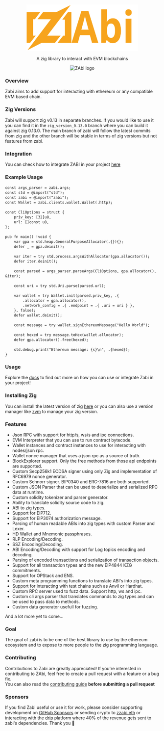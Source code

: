<br/>

<p align="center">
    <picture>
      <source media="(prefers-color-scheme: dark)" srcset="https://raw.githubusercontent.com/Raiden1411/zabi/main/.github/zabi.svg">
      <img alt="ZAbi logo" src="https://raw.githubusercontent.com/Raiden1411/zabi/main/.github/zabi.svg" width="auto" height="150">
    </picture>
</p>

<p align="center">
  A zig library to interact with EVM blockchains 
<p>

<p align="center">
  <picture>
    <source media="(prefers-color-scheme: dark)" srcset="https://codecov.io/github/Raiden1411/zabi/graph/badge.svg">
    <img alt="ZAbi logo" src="https://codecov.io/github/Raiden1411/zabi/graph/badge.svg" width="auto" height="25">
  </picture>
<p>

### Overview
Zabi aims to add support for interacting with ethereum or any compatible EVM based chain. 

### Zig Versions

Zabi will support zig v0.13 in separate branches. If you would like to use it you can find it in the `zig_version_0.13.0` branch where you can build it against zig 0.13.0.
The main branch of zabi will follow the latest commits from zig and the other branch will be stable in terms of zig versions but not features from zabi.

### Integration
You can check how to integrate ZABI in your project [here](https://www.zabi.sh/integration)

### Example Usage
```zig
const args_parser = zabi.args;
const std = @import("std");
const zabi = @import("zabi");
const Wallet = zabi.clients.wallet.Wallet(.http);

const CliOptions = struct {
    priv_key: [32]u8,
    url: []const u8,
};

pub fn main() !void {
    var gpa = std.heap.GeneralPurposeAllocator(.{}){};
    defer _ = gpa.deinit();

    var iter = try std.process.argsWithAllocator(gpa.allocator());
    defer iter.deinit();

    const parsed = args_parser.parseArgs(CliOptions, gpa.allocator(), &iter);

    const uri = try std.Uri.parse(parsed.url);

    var wallet = try Wallet.init(parsed.priv_key, .{
        .allocator = gpa.allocator(),
        .network_config = .{ .endpoint = .{ .uri = uri } },
    }, false);
    defer wallet.deinit();

    const message = try wallet.signEthereumMessage("Hello World");

    const hexed = try message.toHex(wallet.allocator);
    defer gpa.allocator().free(hexed);

    std.debug.print("Ethereum message: {s}\n", .{hexed});
}
```

### Usage

Explore the [docs](https://zabi.sh) to find out more on how you can use or integrate Zabi in your project!

### Installing Zig

You can install the latest version of zig [here](https://ziglang.org/download/) or you can also use a version manager like [zvm](https://www.zvm.app/guides/install-zvm/) to manage your zig version.

### Features

- Json RPC with support for http/s, ws/s and ipc connections.
- EVM Interpreter that you can use to run contract bytecode.
- Wallet instances and contract instances to use for interacting with nodes/json rpc.
- Wallet nonce manager that uses a json rpc as a source of truth.
- BlockExplorer support. Only the free methods from those api endpoints are supported.
- Custom Secp256k1 ECDSA signer using only Zig and implementation of RFC6979 nonce generator.
- Custom Schnorr signer. BIP0340 and ERC-7816 are both supported.
- Custom JSON Parser that can be used to deserialize and serialized RPC data at runtime.
- Custom solidity tokenizer and parser generator.
- Ability to translate solidity source code to zig.
- ABI to zig types.
- Support for EIP712.
- Support for EIP3074 authorization message.
- Parsing of human readable ABIs into zig types with custom Parser and Lexer.
- HD Wallet and Mnemonic passphrases.
- RLP Encoding/Decoding.
- SSZ Encoding/Decoding.
- ABI Encoding/Decoding with support for Log topics encoding and decoding.
- Parsing of encoded transactions and serialization of transaction objects.
- Support for all transaction types and the new EIP4844 KZG commitments.
- Support for OPStack and ENS.
- Custom meta programming functions to translate ABI's into zig types.
- Support for interacting with test chains such as Anvil or Hardhat.
- Custom RPC server used to fuzz data. Support http, ws and ipc.
- Custom cli args parser that translates commands to zig types and can be used to pass data to methods.
- Custom data generator usefull for fuzzing.

And a lot more yet to come...

### Goal

The goal of zabi is to be one of the best library to use by the ethereum ecosystem and to expose to more people to the zig programming language.

### Contributing

Contributions to Zabi are greatly appreciated! If you're interested in contributing to ZAbi, feel free to create a pull request with a feature or a bug fix. \
You can also read the [contributing guide](/.github/CONTRIBUTING.md) **before submitting a pull request**

### Sponsors

If you find Zabi useful or use it for work, please consider supporting development on [GitHub Sponsors]( https://github.com/sponsors/Raiden1411) or sending crypto to [zzabi.eth](https://etherscan.io/name-lookup-search?id=zzabi.eth) or interacting with the [drip](https://www.drips.network/app/projects/github/Raiden1411/zabi?exact) platform where 40% of the revenue gets sent to zabi's dependencies. Thank you 🙏
